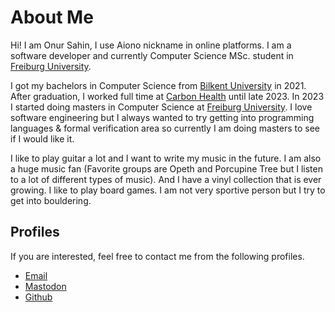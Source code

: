 # About Me

Hi! I am Onur Sahin, I use Aiono nickname in online platforms. I am a software developer and currently Computer Science MSc. student in [Freiburg University](https://uni-freiburg.de/en/).

I got my bachelors in Computer Science from [Bilkent University](https://w3.bilkent.edu.tr/bilkent/) in 2021. After graduation, I worked full time at [Carbon Health](https://carbonhealth.com/) until late 2023. In 2023 I started doing masters in Computer Science at [Freiburg University](https://uni-freiburg.de/en/). I love software engineering but I always wanted to try getting into programming languages & formal verification area so currently I am doing masters to see if I would like it.

I like to play guitar a lot and I want to write my music in the future. I am also a huge music fan (Favorite groups are Opeth and Porcupine Tree but I listen to a lot of different types of music). And I have a vinyl collection that is ever growing. I like to play board games. I am not very sportive person but I try to get into bouldering.

## Profiles
If you are interested, feel free to contact me from the following profiles.
* [Email](mailto:sahinonur2000@hotmail.com)
* [Mastodon](https://mastodon.social/@aiono)
* [Github](https://github.com/onsah)
